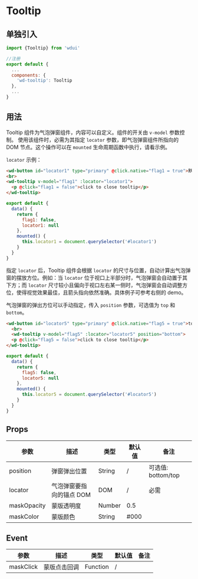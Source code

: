 # Tooltip

## 单独引入

```javascript
import {Tooltip} from 'wdui'

//注册
export default {
  ...
  components: {
    'wd-tooltip': Tooltip
  },
  ...
}
```

## 用法

Tooltip 组件为气泡弹窗组件，内容可以自定义。组件的开关由 `v-model` 参数控制。 使用该组件时，必需为其指定 `locator` 参数，即气泡弹窗组件所指向的 DOM 节点。这个操作可以在 `mounted` 生命周期函数中执行，请看示例。

`locator` 示例：

```html
<wd-button id="locator1" type="primary" @click.native="flag1 = true">默认 tooltip</wd-button>
<br>
<wd-tooltip v-model="flag1" :locator="locator1">
  <p @click="flag1 = false">click to close tooltip</p>
</wd-tooltip>
```
```javascript
export default {
  data() {
    return {
      flag1: false,
      locator1: null
    },
    mounted() {
      this.locator1 = document.querySelector('#locator1')
    }
  }
}
```

指定 `locator` 后，Tooltip 组件会根据 `locator` 的尺寸与位置，自动计算出气泡弹窗的摆放方位。例如：当 `locator` 位于视口上半部分时，气泡弹窗会自动置于其下方；而 `locator` 尺寸较小且偏向于视口左右某一侧时，气泡弹窗会自动调整方位，使得视觉效果最佳，且箭头指向依然准确。具体例子可参考右侧的 demo。

气泡弹窗的弹出方位可以手动指定，传入 `position` 参数，可选值为 `top` 和 `bottom`。

```html
<wd-button id="locator5" type="primary" @click.native="flag5 = true">tooltip position:bottom</wd-button>
  <br>
  <wd-tooltip v-model="flag5" :locator="locator5" position="bottom">
  <p @click="flag5 = false">click to close tooltip</p>
</wd-tooltip>
```
```javascript
export default {
  data() {
    return {
      flag5: false,
      locator5: null
    },
    mounted() {
      this.locator5 = document.querySelector('#locator5')
    }
  }
}
```

## Props

| 参数          | 描述                      | 类型    | 默认值   | 备注                |
|-------------  |-------------------------- |-------- |-------- |-------------------- |
| position      | 弹窗弹出位置              | String  | /       | 可选值: bottom/top   |
| locator       | 气泡弹窗要指向的锚点 DOM  | DOM     | /       | 必需                |
| maskOpacity   | 蒙版透明度                 | Number  | 0.5     |                     |
| maskColor     | 蒙版颜色                  | String  | #000    |                     |

## Event

| 参数        | 描述          | 类型      | 默认值   | 备注  |
|-----------  |-------------- |---------- |-------- |------ |
| maskClick   | 蒙版点击回调  | Function  | /       |       |